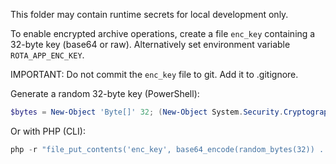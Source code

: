 This folder may contain runtime secrets for local development only.

To enable encrypted archive operations, create a file `enc_key` containing a 32-byte key (base64 or raw). Alternatively set environment variable `ROTA_APP_ENC_KEY`.

IMPORTANT: Do not commit the `enc_key` file to git. Add it to .gitignore.

Generate a random 32-byte key (PowerShell):

```powershell
$bytes = New-Object 'Byte[]' 32; (New-Object System.Security.Cryptography.RNGCryptoServiceProvider).GetBytes($bytes); [Convert]::ToBase64String($bytes) | Out-File -Encoding ascii enc_key
```

Or with PHP (CLI):

```php
php -r "file_put_contents('enc_key', base64_encode(random_bytes(32)) . PHP_EOL);"
```
